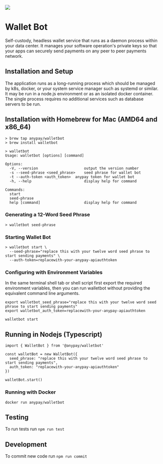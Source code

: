 ![](https://doge.bitcoinfiles.org/ea8205469186c12f6b23866d3ef50ab84f6f6b82dab43075e0229ab32ca6f5bc)

# Wallet Bot

Self-custody, headless wallet service that runs as a daemon process within your data center. It manages your software operation's private keys so that your apps can securely send payments on any peer to peer payments network.

## Installation and Setup

The application runs as a long-running process which should be managed by k8s, docker, or your system service manager such as systemd or similar. It may be run in a node.js environment or as an isolated docker container. The single process requires no additional services such as database servers to be run.

## Installation with Homebrew for Mac (AMD64 and x86_64)

```
> brew tap anypay/walletbot
> brew install walletbot
```

```
> walletbot
Usage: walletbot [options] [command]

Options:
  -V, --version                     output the version number
  -s --seed-phrase <seed_phrase>    seed phrase for wallet bot
  -t --auth-token <auth_token>  anypay token for wallet bot
  -h, --help                        display help for command

Commands:
  start
  seed-phrase
  help [command]                    display help for command
```

### Generating a 12-Word Seed Phrase

```
> walletbot seed-phrase
```

### Starting Wallet Bot

```
> walletbot start \
  --seed-phrase="replace this with your twelve word seed phrase to start sending payments" \
  --auth-token=replacewith-your-anypay-apiauthtoken
```

### Configuring with Environment Variables
In the same terminal shell tab or shell script first export the required environment variables,
then you can run walletbot without providing the equivalent command line arguments.

```
export walletbot_seed_phrase="replace this with your twelve word seed phrase to start sending payments"
export walletbot_auth_token=replacewith-your-anypay-apiauthtoken

walletbot start
```

## Running in Nodejs (Typescript)

```
import { WalletBot } from '@anypay/walletbot'

const walletBot = new WalletBot({
  seed_phrase: "replace this with your twelve word seed phrase to start sending payments",
  auth_token: "replacewith-your-anypay-apiauthtoken"
})

walletBot.start()

```

### Running with Docker

`docker run anypay/walletbot`

## Testing

To run tests run `npm run test`

## Development

To commit new code run `npm run commit`


